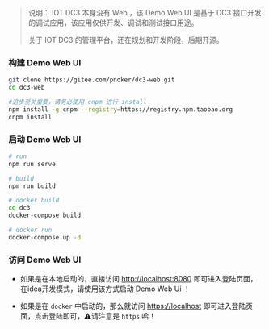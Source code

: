 > 说明： IOT DC3 本身没有 Web ，该 Demo Web UI 是基于 DC3 接口开发的调试应用，该应用仅供开发、调试和测试接口用途。
>
> 关于 IOT DC3 的管理平台，还在规划和开发阶段，后期开源。



### 构建 Demo Web UI

```bash
git clone https://gitee.com/pnoker/dc3-web.git
cd dc3-web

#这步至关重要，请务必使用 cnpm 进行 install
npm install -g cnpm --registry=https://registry.npm.taobao.org
cnpm install
```



### 启动 Demo Web UI

```bash
# run
npm run serve

# build 
npm run build

# docker build
cd dc3
docker-compose build

# docker run 
docker-compose up -d
```



### 访问 Demo Web UI

- 如果是在本地启动的，直接访问 [http://localhost:8080](http://localhost:8080) 即可进入登陆页面，在idea开发模式，请使用该方式启动 Demo Web Ui ！

- 如果是在 `docker` 中启动的，那么就访问 [https://localhost](https://localhost) 即可进入登陆页面，点击登陆即可，⚠️请注意是 `https` 哈！